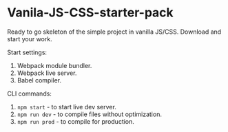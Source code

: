 # Vanila-JS-CSS-starter-pack
Ready to go skeleton of the simple project in vanilla JS/CSS.
Download and start your work.

Start settings:
1. Webpack module bundler.
2. Webpack live server.
3. Babel compiler.

CLI commands: 
1. ```npm start``` - to start live dev server.
2. ```npm run dev``` - to compile files without optimization.
3. ```npm run prod``` - to compile for production.
